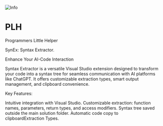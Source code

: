 ![Info](https://user-images.githubusercontent.com/6715232/236376038-fde22256-4317-4223-b3f3-987b3f546aca.png)
# PLH
Programmers Little Helper

SynEx: 
Syntax Extractor.

Enhance Your AI-Code Interaction

Syntax Extractor is a versatile Visual Studio extension designed to transform your code into a syntax tree for seamless communication with AI platforms like ChatGPT. It offers customizable extraction types, smart output management, and clipboard convenience.

Key Features:

Intuitive integration with Visual Studio.
Customizable extraction: function names, parameters, return types, and access modifiers.
Syntax tree saved outside the main solution folder.
Automatic code copy to clipboardExtraction Types.
